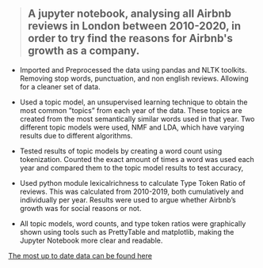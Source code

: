 > ## A jupyter notebook, analysing all Airbnb reviews in London between 2010-2020, in order to try find the reasons for Airbnb's growth as a company.

- Imported and Preprocessed the data using pandas and NLTK toolkits. Removing stop words, punctuation, and non
english reviews. Allowing for a cleaner set of data.

- Used a topic model, an unsupervised learning technique to obtain the most common ”topics” from each
year of the data. These topics are created from the most semantically similar words used in that year. Two
different topic models were used, NMF and LDA, which have varying results due to different algorithms.

- Tested results of topic models by creating a word count using tokenization. Counted the exact amount of times a
word was used each year and compared them to the topic model results to test accuracy,
- Used python module lexicalrichness to calculate Type Token Ratio of reviews. This was calculated from 2010-2019,
both cumulatively and individually per year. Results were used to argue whether Airbnb’s growth was for social
reasons or not.

- All topic models, word counts, and type token ratios were graphically shown using tools such as PrettyTable and
matplotlib, making the Jupyter Notebook more clear and readable.

[The most up to date data can be found here](http://insideairbnb.com/get-the-data/)
